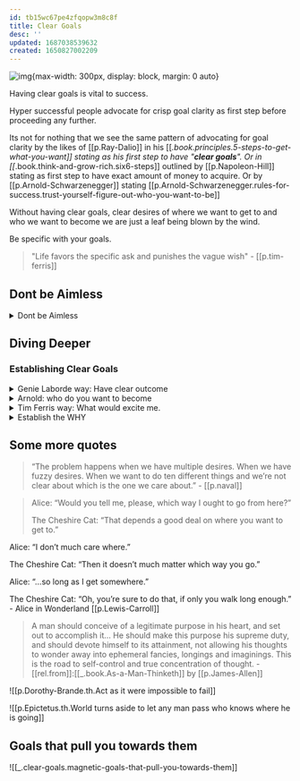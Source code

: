 ```yaml
---
id: tb15wc67pe4zfqopw3m8c8f
title: Clear Goals
desc: ''
updated: 1687038539632
created: 1650827002209
---
```


![img](/assets/images/Screen_Shot_2022-05-27_at_11.48.31_PM.png){max-width: 300px, display: block, margin: 0 auto}

Having clear goals is vital to success. 

Hyper successful people advocate for crisp goal clarity as first step before proceeding any further. 

Its not for nothing that we see the same pattern of advocating for goal clarity by the likes of [[p.Ray-Dalio]] in his [[_.book.principles.5-steps-to-get-what-you-want]] stating as his first step to have "**clear goals**". Or in [[_.book.think-and-grow-rich.six6-steps]] outlined by [[p.Napoleon-Hill]] stating as first step to have exact amount of money to acquire. Or by [[p.Arnold-Schwarzenegger]] stating [[p.Arnold-Schwarzenegger.rules-for-success.trust-yourself-figure-out-who-you-want-to-be]] 

Without having clear goals, clear desires of where we want to get to and who we want to become we are just a leaf being blown by the wind.

Be specific with your goals.

> "Life favors the specific ask and punishes the vague wish" - [[p.tim-ferris]]

## Dont be Aimless
<details>
<summary>Dont be Aimless</summary>

![[sc.dont-be.aimless]]
</details>

## Diving Deeper
### Establishing Clear Goals


<details>
<summary>Genie Laborde way: Have clear outcome</summary>

![[_.clear-outcome]]
</details>

<details>
<summary>Arnold: who do you want to become</summary>

![[p.Arnold-Schwarzenegger.rules-for-success.trust-yourself-figure-out-who-you-want-to-be]] 
</details>


<details>
<summary>Tim Ferris way: What would excite me.</summary>

[[p.tim-ferris]] writes that asking a question “What do you want?” is not a good starting point as its too imprecise. He states that “What are my goals?” also falls short of the mark. The question he suggests is **“What would excite me?”**
</details>

<details>
<summary>Establish the WHY</summary>


[[_.start-with-the-why]]

Why do you want become the person that you [[want to become|p.Arnold-Schwarzenegger.rules-for-success.trust-yourself-figure-out-who-you-want-to-be]]. 

Why do you want to achieve your [[_.clear-outcome]].

Why you will prioritize this purpose above other distractions to [[laser focus|sc.do.laser-focus-on-what-you-control]] on the path to getting there. 

</details>




## Some more quotes
> “The problem happens when we have multiple desires. When we have fuzzy desires. When we want to do ten different things and we’re not clear about which is the one we care about.” - [[p.naval]]

> Alice: “Would you tell me, please, which way I ought to go from here?”
> 
> The Cheshire Cat: “That depends a good deal on where you want to get to.”
> 
Alice: “I don’t much care where.”
> 
The Cheshire Cat: “Then it doesn’t much matter which way you go.”
> 
Alice: “…so long as I get somewhere.”
>
The Cheshire Cat: “Oh, you’re sure to do that, if only you walk long enough.” - Alice in Wonderland [[p.Lewis-Carroll]]


> A man should conceive of a legitimate purpose in his heart, and set out to accomplish it... He should make this purpose his supreme duty, and should devote himself to its attainment, not allowing his thoughts to wonder away into ephemeral fancies, longings and imaginings. This is the road to self-control and true concentration of thought. -  [[rel.from]]:[[_.book.As-a-Man-Thinketh]] by [[p.James-Allen]]


![[p.Dorothy-Brande.th.Act as it were impossible to fail]]

![[p.Epictetus.th.World turns aside to let any man pass who knows where he is going]]

## Goals that pull you towards them
![[_.clear-goals.magnetic-goals-that-pull-you-towards-them]]
